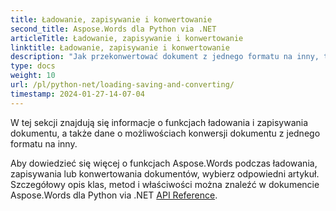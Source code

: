 ```yaml
---
title: Ładowanie, zapisywanie i konwertowanie
second_title: Aspose.Words dla Python via .NET
articleTitle: Ładowanie, zapisywanie i konwertowanie
linktitle: Ładowanie, zapisywanie i konwertowanie
description: "Jak przekonwertować dokument z jednego formatu na inny, taki jak Word na PDF lub HTML na Markdown, a także jak załadować i zapisać dokument za pomocą Python."
type: docs
weight: 10
url: /pl/python-net/loading-saving-and-converting/
timestamp: 2024-01-27-14-07-04
---
```


W tej sekcji znajdują się informacje o funkcjach ładowania i zapisywania dokumentu, a także dane o możliwościach konwersji dokumentu z jednego formatu na inny.

Aby dowiedzieć się więcej o funkcjach Aspose.Words podczas ładowania, zapisywania lub konwertowania dokumentów, wybierz odpowiedni artykuł. Szczegółowy opis klas, metod i właściwości można znaleźć w dokumencie Aspose.Words dla Python via .NET [API Reference](https://reference.aspose.com/words/python-net/).

